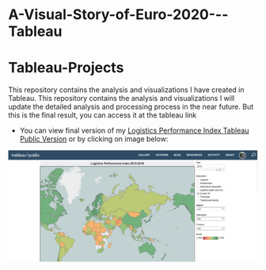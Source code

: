 # A-Visual-Story-of-Euro-2020---Tableau

# Tableau-Projects
This repository contains the analysis and visualizations I have created in Tableau.
This repository contains the analysis and visualizations I will update the detailed analysis and processing process in the near future. But this is the final result, you can access it at the tableau link

- You can view final version of my [Logistics Performance Index Tableau Public Version](https://public.tableau.com/profile/gilang.pamungkas#!/vizhome/LogisticsPerformanceIndex_16142470328260/Dashboard1) or by clicking on image below:

[![visualization image](https://github.com/gilangpamungkas/Tableau-Project-Logistics-Performance-Index/blob/main/lpi_snapshot.jpg)](https://public.tableau.com/profile/gilang.pamungkas#!/vizhome/LogisticsPerformanceIndex_16142470328260/Dashboard1)


